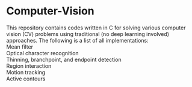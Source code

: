 # Computer-Vision
This repository contains codes written in C for solving various computer vision (CV) problems using traditional (no deep learning involved) approaches. The following is a list of all implementations: <br />
Mean filter <br />
Optical character recognition <br />
Thinning, branchpoint, and endpoint detection <br />
Region interaction <br />
Motion tracking <br />
Active contours <br />
